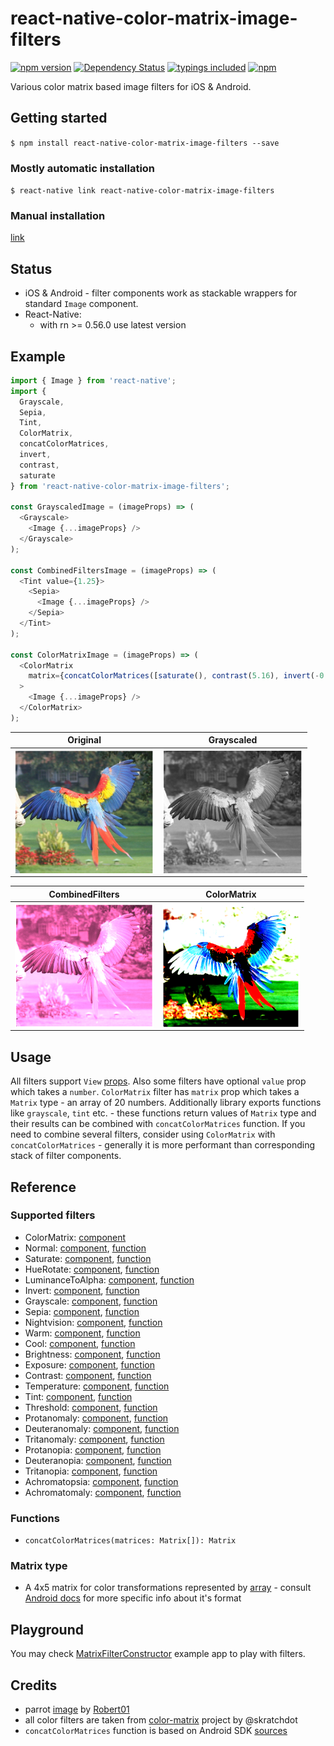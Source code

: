 
# react-native-color-matrix-image-filters
[![npm version](https://badge.fury.io/js/react-native-color-matrix-image-filters.svg?t=1495378566925)](https://badge.fury.io/js/react-native-color-matrix-image-filters)
[![Dependency Status](https://david-dm.org/iyegoroff/react-native-color-matrix-image-filters.svg?t=1495378566925)](https://david-dm.org/iyegoroff/react-native-color-matrix-image-filters)
[![typings included](https://img.shields.io/badge/typings-included-brightgreen.svg?t=1495378566925)](src/index.d.ts)
[![npm](https://img.shields.io/npm/l/express.svg?t=1495378566925)](https://www.npmjs.com/package/react-native-color-matrix-image-filters)

Various color matrix based image filters for iOS & Android.

## Getting started

`$ npm install react-native-color-matrix-image-filters --save`

### Mostly automatic installation

`$ react-native link react-native-color-matrix-image-filters`

### Manual installation

[link](manual_installation.md)

## Status

- iOS & Android - filter components work as stackable wrappers for standard `Image` component.
- React-Native:
  - with rn >= 0.56.0 use latest version

## Example

```javascript
import { Image } from 'react-native';
import {
  Grayscale,
  Sepia,
  Tint,
  ColorMatrix,
  concatColorMatrices,
  invert,
  contrast,
  saturate
} from 'react-native-color-matrix-image-filters';

const GrayscaledImage = (imageProps) => (
  <Grayscale>
    <Image {...imageProps} />
  </Grayscale>
);

const CombinedFiltersImage = (imageProps) => (
  <Tint value={1.25}>
    <Sepia>
      <Image {...imageProps} />
    </Sepia>
  </Tint>
);

const ColorMatrixImage = (imageProps) => (
  <ColorMatrix
    matrix={concatColorMatrices([saturate(), contrast(5.16), invert(-0.94)])}
  >
    <Image {...imageProps} />
  </ColorMatrix>
);
```

Original                                       |  Grayscaled
:---------------------------------------------:|:---------------------------------------------:
<img src="img/parrot.png" align="left" height="200">  |  <img src="img/gray.png" align="right" height="200">

CombinedFilters                                |  ColorMatrix
:---------------------------------------------:|:---------------------------------------------:
<img src="img/combined.png" align="left" height="200">  |  <img src="img/color-matrix.png" align="right" height="200">

## Usage

All filters support `View` [props](https://facebook.github.io/react-native/docs/view#props).
Also some filters have optional `value` prop which takes a `number`. `ColorMatrix` filter
has `matrix` prop which takes a `Matrix` type - an array of 20 numbers. Additionally library exports
functions like `grayscale`, `tint` etc. - these functions return values of `Matrix` type and their
results can be combined with `concatColorMatrices` function. If you need to combine several filters,
consider using `ColorMatrix` with `concatColorMatrices` - generally it is more performant than
corresponding stack of filter components.

## Reference

### Supported filters

- ColorMatrix: [component]()
- Normal: [component](), [function]()
- Saturate: [component](), [function]()
- HueRotate: [component](), [function]()
- LuminanceToAlpha: [component](), [function]()
- Invert: [component](), [function]()
- Grayscale: [component](), [function]()
- Sepia: [component](), [function]()
- Nightvision: [component](), [function]()
- Warm: [component](), [function]()
- Cool: [component](), [function]()
- Brightness: [component](), [function]()
- Exposure: [component](), [function]()
- Contrast: [component](), [function]()
- Temperature: [component](), [function]()
- Tint: [component](), [function]()
- Threshold: [component](), [function]()
- Protanomaly: [component](), [function]()
- Deuteranomaly: [component](), [function]()
- Tritanomaly: [component](), [function]()
- Protanopia: [component](), [function]()
- Deuteranopia: [component](), [function]()
- Tritanopia: [component](), [function]()
- Achromatopsia: [component](), [function]()
- Achromatomaly: [component](), [function]()

### Functions

- `concatColorMatrices(matrices: Matrix[]): Matrix`

### Matrix type

- A 4x5 matrix for color transformations represented by [array]() -
  consult [Android docs](https://developer.android.com/reference/android/graphics/ColorMatrix)
	for more specific info about it's format

## Playground

You may check [MatrixFilterConstructor](MatrixFilterConstructor/README.md) example app to play with
filters.

## Credits

- parrot [image](https://commons.wikimedia.org/wiki/File:Ara_macao_-flying_away-8a.jpg) by
  [Robert01](https://de.wikipedia.org/wiki/Benutzer:Robert01)
- all color filters are taken from [color-matrix](https://github.com/skratchdot/color-matrix)
  project by @skratchdot
- `concatColorMatrices` function is based on Android SDK [sources](https://github.com/AndroidSDKSources/android-sdk-sources-for-api-level-27/blob/048d6cef38d11a9937bccc8cec517c1b149904c5/android/graphics/ColorMatrix.java#L181-L205)
  